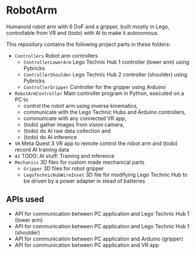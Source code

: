 # RobotArm

Humanoid robot arm with 6 DoF and a gripper, built mostly in Lego, controllable from VR and (todo) with AI to make it autonomous.

This repository contains the following project parts in these folders:
- `Controllers` Robot arm controllers
  - `ControllerLowerArm` Lego Technic Hub 1 controller (lower arm) using Pybricks
  - `ControllerShoulder` Lego Technic Hub 2 controller (shoulder) using Pybricks
  - `ControllerGripper` Controller for the gripper using Arduino
- `RobotArmController` Main controller program in Python, executed on a PC to 
  - control the robot arm using inverse kinematics,
  - communicate with the Lego Technic Hubs and Arduino controllers,
  - communicate with any connected VR app,
  - (todo) gather images from vision camera,
  - (todo) do AI raw data collection and
  - (todo) do AI inference
- `VR` Meta Quest 3 VR app to remote control the robot arm and (todo) record AI training data
- `AI` TODO: AI stuff: Training and inference
- `Mechanics` 3D files for custom made mechanical parts
  - `Gripper` 3D files for robot gripper
  - `LegoTechnicHubWireInset` 3D file for modifying Lego Technic Hub to be driven by a power adapter in stead of batteries

## APIs used
- API for communication between PC application and Lego Technic Hub 1 (lower arm)
- API for communication between PC application and Lego Technic Hub 1 (shoulder)
- API for communication between PC application and Arduino (gripper)
- API for communication between PC application and VR app
